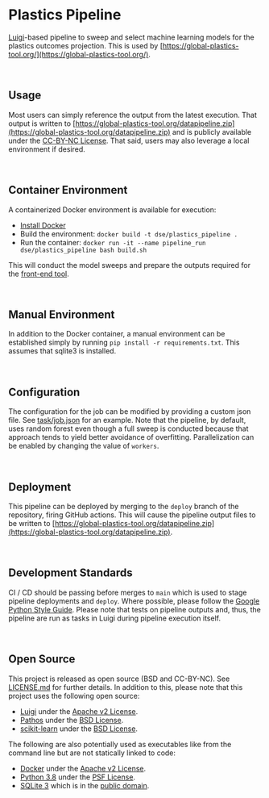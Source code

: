 Plastics Pipeline
================================================================================
[Luigi](https://luigi.readthedocs.io/en/stable/)-based pipeline to sweep and select machine learning models for the plastics outcomes projection. This is used by [https://global-plastics-tool.org/](https://global-plastics-tool.org/).

<br>

Usage
--------------------------------------------------------------------------------
Most users can simply reference the output from the latest execution. That output is written to [https://global-plastics-tool.org/datapipeline.zip](https://global-plastics-tool.org/datapipeline.zip) and is publicly available under the [CC-BY-NC License](https://github.com/SchmidtDSE/plastics-pipeline/blob/main/LICENSE.md). That said, users may also leverage a local environment if desired.

<br>

Container Environment
--------------------------------------------------------------------------------
A containerized Docker environment is available for execution:

 - [Install Docker](https://www.digitalocean.com/community/tutorials/how-to-install-and-use-docker-on-ubuntu-20-04)
 - Build the environment: `docker build -t dse/plastics_pipeline .`
 - Run the container: `docker run -it --name pipeline_run dse/plastics_pipeline bash build.sh`

This will conduct the model sweeps and prepare the outputs required for the [front-end tool](https://github.com/SchmidtDSE/plastics-prototype).

<br>

Manual Environment
--------------------------------------------------------------------------------
In addition to the Docker container, a manual environment can be established simply by running `pip install -r requirements.txt`. This assumes that sqlite3 is installed.

<br>

Configuration
--------------------------------------------------------------------------------
The configuration for the job can be modified by providing a custom json file. See [task/job.json](https://github.com/SchmidtDSE/plastics-pipeline/blob/main/task/job.json) for an example. Note that the pipeline, by default, uses random forest even though a full sweep is conducted because that approach tends to yield better avoidance of overfitting. Parallelization can be enabled by changing the value of `workers`.

<br>

Deployment
--------------------------------------------------------------------------------
This pipeline can be deployed by merging to the `deploy` branch of the repository, firing GitHub actions. This will cause the pipeline output files to be written to [https://global-plastics-tool.org/datapipeline.zip](https://global-plastics-tool.org/datapipeline.zip).

<br>

Development Standards
--------------------------------------------------------------------------------
CI / CD should be passing before merges to `main` which is used to stage pipeline deployments and `deploy`. Where possible, please follow the [Google Python Style Guide](https://google.github.io/styleguide/pyguide.html). Please note that tests on pipeline outputs and, thus, the pipeline are run as tasks in Luigi during pipeline execution itself.

<br>

Open Source
--------------------------------------------------------------------------------
This project is released as open source (BSD and CC-BY-NC). See [LICENSE.md](https://github.com/SchmidtDSE/plastics-pipeline/blob/main/LICENSE.md) for further details. In addition to this, please note that this project uses the following open source:

 - [Luigi](https://luigi.readthedocs.io/en/stable/index.html) under the [Apache v2 License](https://github.com/spotify/luigi/blob/master/LICENSE).
 - [Pathos](https://github.com/uqfoundation/pathos) under the [BSD License](https://github.com/uqfoundation/pathos/blob/master/LICENSE).
 - [scikit-learn](https://scikit-learn.org/stable/) under the [BSD License](https://github.com/scikit-learn/scikit-learn/blob/main/COPYING).

The following are also potentially used as executables like from the command line but are not statically linked to code:

 - [Docker](https://docs.docker.com/engine/) under the [Apache v2 License](https://github.com/moby/moby/blob/master/LICENSE).
 - [Python 3.8](https://www.python.org/) under the [PSF License](https://docs.python.org/3/license.html).
 - [SQLite 3](https://www.sqlite.org/index.html) which is in the [public domain](https://www.sqlite.org/copyright.html).
